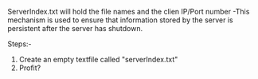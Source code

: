 ServerIndex.txt will hold the file names and the clien IP/Port number
-This mechanism is used to ensure that information stored by the server is persistent after the server has shutdown.


Steps:-
1) Create an empty textfile called "serverIndex.txt"
2) Profit?
